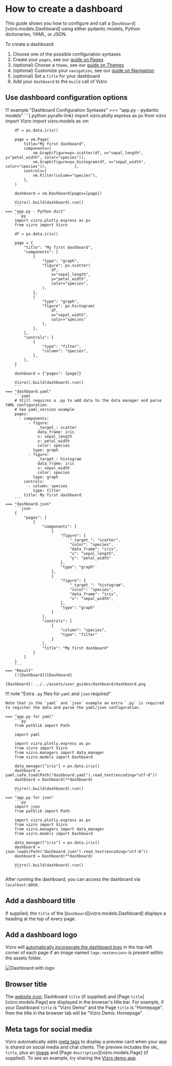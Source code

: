 # How to create a dashboard
This guide shows you how to configure and call a [`Dashboard`][vizro.models.Dashboard] using either
pydantic models, Python dictionaries, YAML, or JSON.

To create a dashboard:

1. Choose one of the possible configuration syntaxes
2. Create your `pages`, see our [guide on Pages](pages.md)
3. (optional) Choose a `theme`, see our [guide on Themes](themes.md)
4. (optional) Customize your `navigation`, see our [guide on Navigation](navigation.md)
5. (optional) Set a `title` for your dashboard
6. Add your `dashboard` to the `build` call of Vizro


## Use dashboard configuration options

!!! example "Dashboard Configuration Syntaxes"
    === "app.py - pydantic models"
        ```{.python pycafe-link}
        import vizro.plotly.express as px
        from vizro import Vizro
        import vizro.models as vm

        df = px.data.iris()

        page = vm.Page(
            title="My first dashboard",
            components=[
                vm.Graph(figure=px.scatter(df, x="sepal_length", y="petal_width", color="species")),
                vm.Graph(figure=px.histogram(df, x="sepal_width", color="species")),            ],
            controls=[
                vm.Filter(column="species"),
            ],
        )

        dashboard = vm.Dashboard(pages=[page])

        Vizro().build(dashboard).run()
        ```
    === "app.py - Python dict"
        ```py
        import vizro.plotly.express as px
        from vizro import Vizro

        df = px.data.iris()

        page = {
            "title": "My first dashboard",
            "components": [
                {
                    "type": "graph",
                    "figure": px.scatter(
                        df,
                        x="sepal_length",
                        y="petal_width",
                        color="species",
                    ),
                },
                {
                    "type": "graph",
                    "figure": px.histogram(
                        df,
                        x="sepal_width",
                        color="species"
                    ),
                },
            ],
            "controls": [
                {
                    "type": "filter",
                    "column": "species",
                },
            ],
        }

        dashboard = {"pages": [page]}

        Vizro().build(dashboard).run()
        ```
    === "dashboard.yaml"
        ```yaml
        # Still requires a .py to add data to the data manager and parse YAML configuration
        # See yaml_version example
        pages:
          - components:
              - figure:
                  _target_: scatter
                  data_frame: iris
                  x: sepal_length
                  y: petal_width
                  color: species
                type: graph
              - figure:
                  _target_: histogram
                  data_frame: iris
                  x: sepal_width
                  color: species
                type: graph
            controls:
              - column: species
                type: filter
            title: My first dashboard
        ```
    === "dashboard.json"
        ```json
        {
            "pages": [
                {
                    "components": [
                        {
                            "figure": {
                                "_target_": "scatter",
                                "color": "species",
                                "data_frame": "iris",
                                "x": "sepal_length",
                                "y": "petal_width"
                            },
                            "type": "graph"
                        },
                        {
                            "figure": {
                                "_target_": "histogram",
                                "color": "species",
                                "data_frame": "iris",
                                "x": "sepal_width",
                            },
                            "type": "graph"
                        }
                    ],
                    "controls": [
                        {
                            "column": "species",
                            "type": "filter"
                        }
                    ],
                    "title": "My first dashboard"
                }
            ]
        }
        ```
    === "Result"
        [![Dashboard]][Dashboard]

    [Dashboard]: ../../assets/user_guides/dashboard/dashboard.png

!!! note "Extra `.py` files for `yaml` and `json` required"

    Note that in the `yaml` and `json` example an extra `.py` is required to register the data and parse the yaml/json configuration.

    === "app.py for yaml"
        ```py
        from pathlib import Path

        import yaml

        import vizro.plotly.express as px
        from vizro import Vizro
        from vizro.managers import data_manager
        from vizro.models import Dashboard

        data_manager["iris"] = px.data.iris()
        dashboard = yaml.safe_load(Path("dashboard.yaml").read_text(encoding="utf-8"))
        dashboard = Dashboard(**dashboard)

        Vizro().build(dashboard).run()
        ```
    === "app.py for json"
        ```py
        import json
        from pathlib import Path

        import vizro.plotly.express as px
        from vizro import Vizro
        from vizro.managers import data_manager
        from vizro.models import Dashboard

        data_manager["iris"] = px.data.iris()
        dashboard = json.loads(Path("dashboard.json").read_text(encoding="utf-8"))
        dashboard = Dashboard(**dashboard)

        Vizro().build(dashboard).run()
        ```

After running the dashboard, you can access the dashboard via `localhost:8050`.

## Add a dashboard title

If supplied, the `title` of the [`Dashboard`][vizro.models.Dashboard] displays a heading at the top of every page.


## Add a dashboard logo

Vizro will [automatically incorporate the dashboard logo](assets.md/#add-a-logo-image) in the top-left corner of each page if an image named `logo.<extension>` is present within the assets folder.

![Dashboard with logo](../../assets/user_guides/dashboard/dashboard_with_logo.png)

## Browser title

The [website icon](assets.md/#change-the-favicon), Dashboard `title` (if supplied) and [Page `title`][vizro.models.Page] are displayed in the browser's
title bar. For example, if your Dashboard `title` is "Vizro Demo" and the Page `title` is "Homepage", then the title in the browser tab will be "Vizro Demo: Homepage".

## Meta tags for social media

Vizro automatically adds [meta tags](https://metatags.io/) to display a preview card when your app is shared on social media and chat
clients. The preview includes the `URL`, `title`, plus an [image](assets.md/#include-a-meta-tags-image) and
[Page `description`][vizro.models.Page] (if supplied).  To see an example, try sharing the [Vizro demo app](https://vizro.mckinsey.com/).
